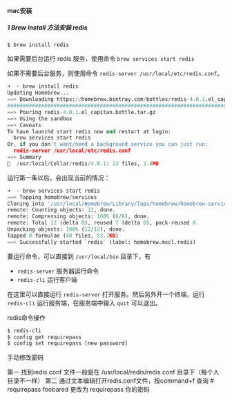 #### mac安装

##### 1 Brew install 方法安装 redis

```bash
$ brew install redis
```

如果需要后台运行 redis 服务，使用命令 `brew services start redis`

如果不需要后台服务，则使用命令 `redis-server /usr/local/etc/redis.conf`。

```python
➜  ~ brew install redis
Updating Homebrew...
==> Downloading https://homebrew.bintray.com/bottles/redis-4.0.1.el_capitan.bottle.tar.gz
######################################################################## 100.0%
==> Pouring redis-4.0.1.el_capitan.bottle.tar.gz
==> Using the sandbox
==> Caveats
To have launchd start redis now and restart at login:
  brew services start redis
Or, if you don't want/need a background service you can just run:
  redis-server /usr/local/etc/redis.conf
==> Summary
🍺  /usr/local/Cellar/redis/4.0.1: 13 files, 2.8MB
```

运行第一条以后，会出现当前的情况：

```python
➜  ~ brew services start redis
==> Tapping homebrew/services
Cloning into '/usr/local/Homebrew/Library/Taps/homebrew/homebrew-services'...
remote: Counting objects: 12, done.
remote: Compressing objects: 100% (8/8), done.
remote: Total 12 (delta 0), reused 7 (delta 0), pack-reused 0
Unpacking objects: 100% (12/12), done.
Tapped 0 formulae (40 files, 53.7KB)
==> Successfully started `redis` (label: homebrew.mxcl.redis)
```

要运行命令，可以直接到 `/usr/local/bin` 目录下，有

- `redis-server` 服务器运行命令
- `redis-cli` 运行客户端

在这里可以直接运行 `redis-server` 打开服务。然后另外开一个终端，运行 `redis-cli` 运行服务端，在服务端中输入 `quit` 可以退出。



redis命令操作

```bash
$ redis-cli
$ config get requirepass
$ config set requirepass [new password]
```

手动修改密码

第一 找到redis.conf 文件一般是在 /usr/local/redis/redis.conf 目录下（每个人目录不一样）
第二 通过文本编辑打开redis.conf文件，按command+f 查询 # requirepass foobared
更改为   requirepass 你的密码

